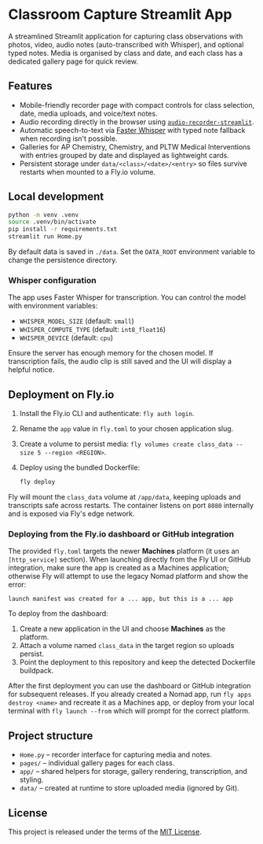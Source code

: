 # Classroom Capture Streamlit App

A streamlined Streamlit application for capturing class observations with photos, video, audio notes (auto-transcribed with Whisper), and optional typed notes. Media is organised by class and date, and each class has a dedicated gallery page for quick review.

## Features

- Mobile-friendly recorder page with compact controls for class selection, date, media uploads, and voice/text notes.
- Audio recording directly in the browser using [`audio-recorder-streamlit`](https://github.com/Joooohan/audio-recorder-streamlit).
- Automatic speech-to-text via [Faster Whisper](https://github.com/guillaumekln/faster-whisper) with typed note fallback when recording isn't possible.
- Galleries for AP Chemistry, Chemistry, and PLTW Medical Interventions with entries grouped by date and displayed as lightweight cards.
- Persistent storage under `data/<class>/<date>/<entry>` so files survive restarts when mounted to a Fly.io volume.

## Local development

```bash
python -m venv .venv
source .venv/bin/activate
pip install -r requirements.txt
streamlit run Home.py
```

By default data is saved in `./data`. Set the `DATA_ROOT` environment variable to change the persistence directory.

### Whisper configuration

The app uses Faster Whisper for transcription. You can control the model with environment variables:

- `WHISPER_MODEL_SIZE` (default: `small`)
- `WHISPER_COMPUTE_TYPE` (default: `int8_float16`)
- `WHISPER_DEVICE` (default: `cpu`)

Ensure the server has enough memory for the chosen model. If transcription fails, the audio clip is still saved and the UI will display a helpful notice.

## Deployment on Fly.io

1. Install the Fly.io CLI and authenticate: `fly auth login`.
2. Rename the `app` value in `fly.toml` to your chosen application slug.
3. Create a volume to persist media: `fly volumes create class_data --size 5 --region <REGION>`.
4. Deploy using the bundled Dockerfile:

   ```bash
   fly deploy
   ```

Fly will mount the `class_data` volume at `/app/data`, keeping uploads and transcripts safe across restarts. The container listens on port `8080` internally and is exposed via Fly's edge network.

### Deploying from the Fly.io dashboard or GitHub integration

The provided `fly.toml` targets the newer **Machines** platform (it uses an `[http_service]` section). When launching directly from the Fly UI or GitHub integration, make sure the app is created as a Machines application; otherwise Fly will attempt to use the legacy Nomad platform and show the error:

```
launch manifest was created for a ... app, but this is a ... app
```

To deploy from the dashboard:

1. Create a new application in the UI and choose **Machines** as the platform.
2. Attach a volume named `class_data` in the target region so uploads persist.
3. Point the deployment to this repository and keep the detected Dockerfile buildpack.

After the first deployment you can use the dashboard or GitHub integration for subsequent releases. If you already created a Nomad app, run `fly apps destroy <name>` and recreate it as a Machines app, or deploy from your local terminal with `fly launch --from` which will prompt for the correct platform.

## Project structure

- `Home.py` – recorder interface for capturing media and notes.
- `pages/` – individual gallery pages for each class.
- `app/` – shared helpers for storage, gallery rendering, transcription, and styling.
- `data/` – created at runtime to store uploaded media (ignored by Git).

## License

This project is released under the terms of the [MIT License](LICENSE).
